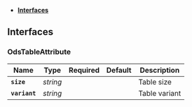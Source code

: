 * [**Interfaces**](#interfaces)

## Interfaces

### OdsTableAttribute
|Name | Type | Required | Default | Description|
|---|---|:---:|---|---|
|**`size`** | _string_ |  |  | Table size|
|**`variant`** | _string_ |  |  | Table variant|
